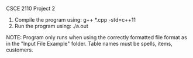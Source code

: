 CSCE 2110 Project 2

1. Compile the program using: g++ *.cpp -std=c++11
2. Run the program using: ./a.out

NOTE: Program only runs when using the correctly formatted file format as in the "Input File Example" folder. Table names must be spells, items, customers.

